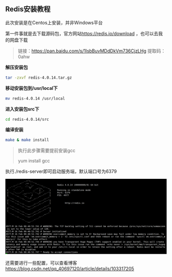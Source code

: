 ## Redis安装教程

此次安装是在Centos上安装，并非Windows平台

第一件事就是去下载源码包，官方网站<https://redis.io/download> ，也可以去我的网盘下载

> 链接：https://pan.baidu.com/s/1IsbBuvMDdDkVm736CjzLHg 
> 提取码：0ahw

**解压安装包**

```bash
tar -zxvf redis-4.0.14.tar.gz
```

**移动安装包到/usr/local下**

```bash
mv redis-4.0.14 /usr/local
```

**进入安装包src下**

```bash
cd redis-4.0.14/src
```

**编译安装**

```bash
make & make install
```

> 执行此步骤需要提前安装gcc
>
> yum install gcc

执行./redis-server即可启动服务端，默认端口号为6379

![](https://raw.githubusercontent.com/lightingsui/Pic/master/img/Snipaste_2020-02-16_00-41-17.png)

还需要进行一些配置，可以查看博客<https://blog.csdn.net/qq_40697120/article/details/103317205> 